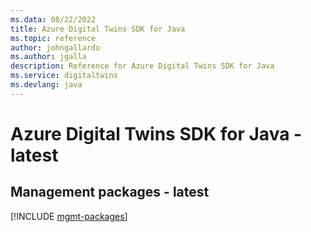 ```yaml
---
ms.data: 08/22/2022
title: Azure Digital Twins SDK for Java
ms.topic: reference
author: johngallardo
ms.author: jgalla
description: Reference for Azure Digital Twins SDK for Java
ms.service: digitaltwins
ms.devlang: java
---
```

# Azure Digital Twins SDK for Java - latest

## Management packages - latest
[!INCLUDE [mgmt-packages](digital-twins-mgmt-index.md)]